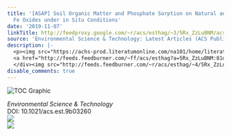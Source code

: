 ```yaml
---
title: '[ASAP] Soil Organic Matter and Phosphate Sorption on Natural and Synthetic
  Fe Oxides under in Situ Conditions'
date: '2019-11-07'
linkTitle: http://feedproxy.google.com/~r/acs/esthag/~3/5Rx_ZzLuBNM/acs.est.9b03260
source: 'Environmental Science & Technology: Latest Articles (ACS Publications)'
description: |-
  <p><img src="https://achs-prod.literatumonline.com/na101/home/literatum/publisher/achs/journals/content/esthag/0/esthag.ahead-of-print/acs.est.9b03260/20191107/images/medium/es9b03260_0005.gif" alt="TOC Graphic"/></p><div><cite>Environmental Science & Technology</cite></div><div>DOI: 10.1021/acs.est.9b03260</div><div class="feedflare">
  <a href="http://feeds.feedburner.com/~ff/acs/esthag?a=5Rx_ZzLuBNM:81qPHMWGSck:yIl2AUoC8zA"><img src="http://feeds.feedburner.com/~ff/acs/esthag?d=yIl2AUoC8zA" border="0"></img></a>
  </div><img src="http://feeds.feedburner.com/~r/acs/esthag/~4/5Rx_ZzLuBNM" ...
disable_comments: true
---
```

<p><img src="https://achs-prod.literatumonline.com/na101/home/literatum/publisher/achs/journals/content/esthag/0/esthag.ahead-of-print/acs.est.9b03260/20191107/images/medium/es9b03260_0005.gif" alt="TOC Graphic"/></p><div><cite>Environmental Science & Technology</cite></div><div>DOI: 10.1021/acs.est.9b03260</div><div class="feedflare">
<a href="http://feeds.feedburner.com/~ff/acs/esthag?a=5Rx_ZzLuBNM:81qPHMWGSck:yIl2AUoC8zA"><img src="http://feeds.feedburner.com/~ff/acs/esthag?d=yIl2AUoC8zA" border="0"></img></a>
</div><img src="http://feeds.feedburner.com/~r/acs/esthag/~4/5Rx_ZzLuBNM" ...